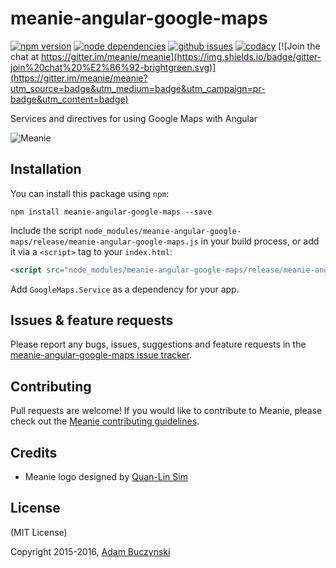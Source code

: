 # meanie-angular-google-maps

[![npm version](https://img.shields.io/npm/v/meanie-angular-google-maps.svg)](https://www.npmjs.com/package/meanie-angular-google-maps)
[![node dependencies](https://david-dm.org/meanie/angular-google-maps.svg)](https://david-dm.org/meanie/angular-google-maps)
[![github issues](https://img.shields.io/github/issues/meanie/angular-google-maps.svg)](https://github.com/meanie/angular-google-maps/issues)
[![codacy](https://img.shields.io/codacy/79d57a3b593d4af6a1064a92673bd4f9.svg)](https://www.codacy.com/app/meanie/angular-google-maps)
[![Join the chat at https://gitter.im/meanie/meanie](https://img.shields.io/badge/gitter-join%20chat%20%E2%86%92-brightgreen.svg)](https://gitter.im/meanie/meanie?utm_source=badge&utm_medium=badge&utm_campaign=pr-badge&utm_content=badge)

Services and directives for using Google Maps with Angular

![Meanie](https://raw.githubusercontent.com/meanie/meanie/master/meanie-logo-full.png)

## Installation

You can install this package using `npm`:

```shell
npm install meanie-angular-google-maps --save
```

Include the script `node_modules/meanie-angular-google-maps/release/meanie-angular-google-maps.js` in your build process, or add it via a `<script>` tag to your `index.html`:

```html
<script src="node_modules/meanie-angular-google-maps/release/meanie-angular-google-maps.js"></script>
```

Add `GoogleMaps.Service` as a dependency for your app.

## Issues & feature requests

Please report any bugs, issues, suggestions and feature requests in the [meanie-angular-google-maps issue tracker](https://github.com/meanie/angular-google-maps/issues).

## Contributing

Pull requests are welcome! If you would like to contribute to Meanie, please check out the [Meanie contributing guidelines](https://github.com/meanie/meanie/blob/master/CONTRIBUTING.md).

## Credits

* Meanie logo designed by [Quan-Lin Sim](mailto:quan.lin.sim+meanie@gmail.com)

## License

(MIT License)

Copyright 2015-2016, [Adam Buczynski](http://adambuczynski.com)
